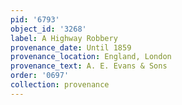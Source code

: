 ```yaml
---
pid: '6793'
object_id: '3268'
label: A Highway Robbery
provenance_date: Until 1859
provenance_location: England, London
provenance_text: A. E. Evans & Sons
order: '0697'
collection: provenance
---
```

